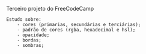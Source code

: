 Terceiro projeto do FreeCodeCamp

    Estudo sobre: 
        - cores (primarias, secundárias e terciárias);
        - padrão de cores (rgba, hexadecimal e hsl);
        - opacidade;
        - bordas;
        - sombras;
